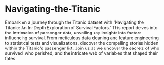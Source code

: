 # Navigating-the-Titanic
Embark on a journey through the Titanic dataset with 'Navigating the Titanic: An In-Depth Exploration of Survival Factors.' This report delves into the intricacies of passenger data, unveiling key insights into factors influencing survival. From meticulous data cleaning and feature engineering to statistical tests and visualizations, discover the compelling stories hidden within the Titanic's passenger list. Join us as we uncover the secrets of who survived, who perished, and the intricate web of variables that shaped their fates
